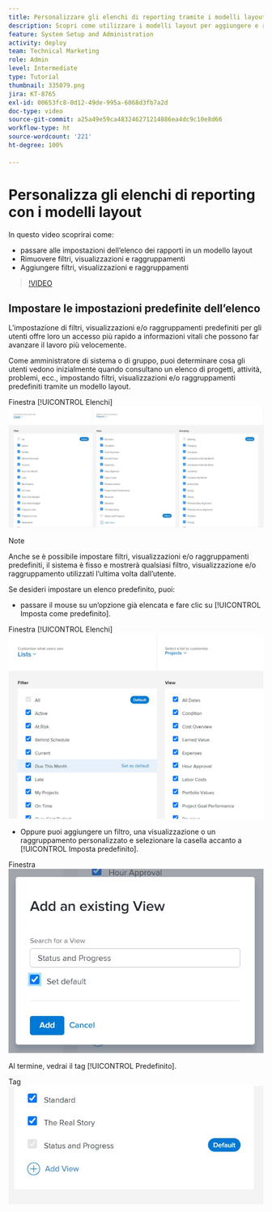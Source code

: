 ```yaml
---
title: Personalizzare gli elenchi di reporting tramite i modelli layout
description: Scopri come utilizzare i modelli layout per aggiungere e rimuovere filtri, visualizzazioni e gruppi dagli elenchi di reporting.
feature: System Setup and Administration
activity: deploy
team: Technical Marketing
role: Admin
level: Intermediate
type: Tutorial
thumbnail: 335079.png
jira: KT-8765
exl-id: 00653fc8-0d12-49de-995a-6068d3fb7a2d
doc-type: video
source-git-commit: a25a49e59ca483246271214886ea4dc9c10e8d66
workflow-type: ht
source-wordcount: '221'
ht-degree: 100%

---
```


# Personalizza gli elenchi di reporting con i modelli layout

In questo video scoprirai come:

* passare alle impostazioni dell’elenco dei rapporti in un modello layout
* Rimuovere filtri, visualizzazioni e raggruppamenti
* Aggiungere filtri, visualizzazioni e raggruppamenti

>[!VIDEO](https://video.tv.adobe.com/v/335079/?quality=12&learn=on)

## Impostare le impostazioni predefinite dell’elenco

L’impostazione di filtri, visualizzazioni e/o raggruppamenti predefiniti per gli utenti offre loro un accesso più rapido a informazioni vitali che possono far avanzare il lavoro più velocemente.

Come amministratore di sistema o di gruppo, puoi determinare cosa gli utenti vedono inizialmente quando consultano un elenco di progetti, attività, problemi, ecc., impostando filtri, visualizzazioni e/o raggruppamenti predefiniti tramite un modello layout.

Finestra [!UICONTROL Elenchi] ![Modello layout](assets/admin-fund-layout-template-default-lists-1-1.JPG)

>[!NOTE]
>
>Anche se è possibile impostare filtri, visualizzazioni e/o raggruppamenti predefiniti, il sistema è fisso e mostrerà qualsiasi filtro, visualizzazione e/o raggruppamento utilizzati l’ultima volta dall’utente.


Se desideri impostare un elenco predefinito, puoi:

* passare il mouse su un’opzione già elencata e fare clic su [!UICONTROL Imposta come predefinito].

Finestra [!UICONTROL Elenchi] ![Modello layout con l’opzione [!UICONTROL Imposta come predefinito] visibile](assets/admin-fund-layout-template-default-lists-1-2.JPG)

* Oppure puoi aggiungere un filtro, una visualizzazione o un raggruppamento personalizzato e selezionare la casella accanto a [!UICONTROL Imposta predefinito].

Finestra ![[!UICONTROL Aggiungi una visualizzazione esistente]](assets/admin-fund-layout-template-default-lists-1-3.JPG)

Al termine, vedrai il tag [!UICONTROL Predefinito].

Tag ![[!UICONTROL Predefinito] accanto all’opzione dell’elenco](assets/admin-fund-layout-template-default-lists-1-4.JPG)
